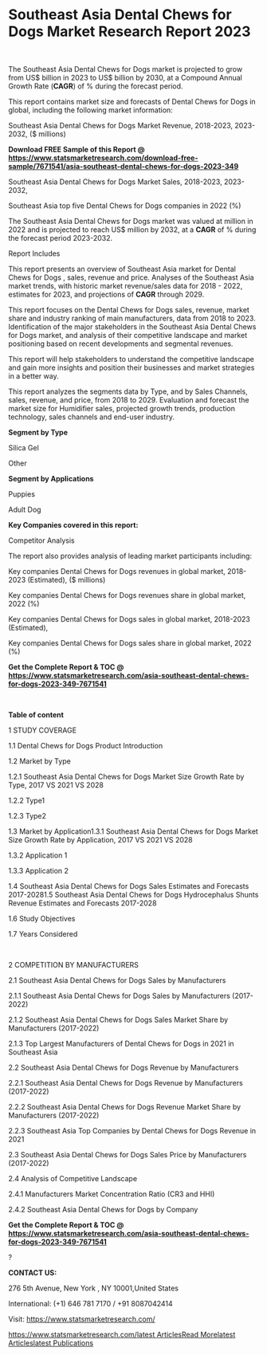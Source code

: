 <h1>Southeast Asia Dental Chews for Dogs Market Research Report 2023</h1><br/><p>The Southeast Asia Dental Chews for Dogs market is projected to grow from US$ billion in 2023 to US$ billion by 2030, at a Compound Annual Growth Rate (<strong>CAGR</strong>) of % during the forecast period.</p>
 
 
 
 <p>This report contains market size and forecasts of Dental Chews for Dogs in global, including the following market information:</p>
 
 
 
 <p>Southeast Asia Dental Chews for Dogs Market Revenue, 2018-2023, 2023-2032, ($ millions)</p>
 
 
 
 <p><strong>Download FREE Sample of this Report @ <a href="https://www.statsmarketresearch.com/download-free-sample/7671541/asia-southeast-dental-chews-for-dogs-2023-349">https://www.statsmarketresearch.com/download-free-sample/7671541/asia-southeast-dental-chews-for-dogs-2023-349</a></strong></p>
 
 
 
 <p>Southeast Asia Dental Chews for Dogs Market Sales, 2018-2023, 2023-2032,</p>
 
 
 
 <p>Southeast Asia top five Dental Chews for Dogs companies in 2022 (%)</p>
 
 
 
 <p>The Southeast Asia Dental Chews for Dogs market was valued at million in 2022 and is projected to reach US$ million by 2032, at a <strong>CAGR</strong> of % during the forecast period 2023-2032.</p>
 
 
 
 <p>Report Includes</p>
 
 
 
 <p>This report presents an overview of Southeast Asia market for Dental Chews for Dogs , sales, revenue and price. Analyses of the Southeast Asia market trends, with historic market revenue/sales data for 2018 - 2022, estimates for 2023, and projections of <strong>CAGR</strong> through 2029.</p>
 
 
 
 <p>This report focuses on the Dental Chews for Dogs sales, revenue, market share and industry ranking of main manufacturers, data from 2018 to 2023. Identification of the major stakeholders in the Southeast Asia Dental Chews for Dogs market, and analysis of their competitive landscape and market positioning based on recent developments and segmental revenues.</p>
 
 
 
 <p>This report will help stakeholders to understand the competitive landscape and gain more insights and position their businesses and market strategies in a better way.</p>
 
 
 
 <p>This report analyzes the segments data by Type, and by Sales Channels, sales, revenue, and price, from 2018 to 2029. Evaluation and forecast the market size for Humidifier sales, projected growth trends, production technology, sales channels and end-user industry.</p>
 
 
 
 <p><strong>Segment by Type</strong></p>
 
 
 
 <p>Silica Gel</p>
 
 
 
 <p>Other</p>
 
 
 
 <p><strong>Segment <strong><strong>by Applications</strong></strong></strong></p>
 
 
 
 <p>Puppies</p>
 
 
 
 <p>Adult Dog</p>
 
 
 
 <p><strong>Key Companies covered in this report:</strong></p>
 
 
 
 <p>Competitor Analysis</p>
 
 
 
 <p>The report also provides analysis of leading market participants including:</p>
 
 
 
 <p>Key companies Dental Chews for Dogs revenues in global market, 2018-2023 (Estimated), ($ millions)</p>
 
 
 
 <p>Key companies Dental Chews for Dogs revenues share in global market, 2022 (%)</p>
 
 
 
 <p>Key companies Dental Chews for Dogs sales in global market, 2018-2023 (Estimated),</p>
 
 
 
 <p>Key companies Dental Chews for Dogs sales share in global market, 2022 (%)</p>
 
 
 
 <div><b>Get the Complete Report & TOC @ <a href="https://www.statsmarketresearch.com/asia-southeast-dental-chews-for-dogs-2023-349-7671541">https://www.statsmarketresearch.com/asia-southeast-dental-chews-for-dogs-2023-349-7671541</a></b></div>
 
 
 
 <p><br />
 
 <b>Table of content</b></p>
 
 
 
 <p>1 STUDY COVERAGE<br />
 
 1.1 Dental Chews for Dogs Product Introduction<br />
 
 1.2 Market by Type<br />
 
 1.2.1 Southeast Asia Dental Chews for Dogs Market Size Growth Rate by Type, 2017 VS 2021 VS 2028<br />
 
 1.2.2 Type1<br />
 
 1.2.3 Type2<br />
 
 1.3 Market by Application1.3.1 Southeast Asia Dental Chews for Dogs Market Size Growth Rate by Application, 2017 VS 2021 VS 2028<br />
 
 1.3.2 Application 1<br />
 
 1.3.3 Application 2<br />
 
 1.4 Southeast Asia Dental Chews for Dogs Sales Estimates and Forecasts 2017-20281.5 Southeast Asia Dental Chews for Dogs Hydrocephalus Shunts Revenue Estimates and Forecasts 2017-2028<br />
 
 1.6 Study Objectives<br />
 
 1.7 Years Considered<br />
 
 <br />
 
 2 COMPETITION BY MANUFACTURERS<br />
 
 2.1 Southeast Asia Dental Chews for Dogs Sales by Manufacturers<br />
 
 2.1.1 Southeast Asia Dental Chews for Dogs Sales by Manufacturers (2017-2022)<br />
 
 2.1.2 Southeast Asia Dental Chews for Dogs Sales Market Share by Manufacturers (2017-2022)<br />
 
 2.1.3 Top Largest Manufacturers of Dental Chews for Dogs in 2021 in Southeast Asia<br />
 
 2.2 Southeast Asia Dental Chews for Dogs Revenue by Manufacturers<br />
 
 2.2.1 Southeast Asia Dental Chews for Dogs Revenue by Manufacturers (2017-2022)<br />
 
 2.2.2 Southeast Asia Dental Chews for Dogs Revenue Market Share by Manufacturers (2017-2022)<br />
 
 2.2.3 Southeast Asia Top Companies by Dental Chews for Dogs Revenue in 2021<br />
 
 2.3 Southeast Asia Dental Chews for Dogs Sales Price by Manufacturers (2017-2022)<br />
 
 2.4 Analysis of Competitive Landscape<br />
 
 2.4.1 Manufacturers Market Concentration Ratio (CR3 and HHI)<br />
 
 2.4.2 Southeast Asia Dental Chews for Dogs by Company</p>
 
 
 
 <div><b>Get the Complete Report & TOC @ <a href="https://www.statsmarketresearch.com/asia-southeast-dental-chews-for-dogs-2023-349-7671541">https://www.statsmarketresearch.com/asia-southeast-dental-chews-for-dogs-2023-349-7671541</a></b></div>
 
 
 
 <p>? </p>
 
 
 
 <p><b>CONTACT US:</b><br />
 
 276 5th Avenue, New York , NY 10001,United States<br />
 
 International: (+1) 646 781 7170 / +91 8087042414<br />
 
 Visit: <a href="https://www.statsmarketresearch.com/">https://www.statsmarketresearch.com/</a><br />
 
 <a href="https://gyeongbokgung.com">https://www.statsmarketresearch.com/</a><a href="https://hallyeomaritime.com">latest Articles</a><a href="https://jingwansa.com">Read More</a><a href="https://nguoiviet.jp/">latest Articles</a><a href="https://www.intelmarketresearch.com/">latest Publications</a></p>
